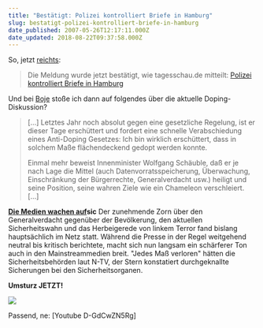 ```yaml
---
title: "Bestätigt: Polizei kontrolliert Briefe in Hamburg"
slug: bestatigt-polizei-kontrolliert-briefe-in-hamburg
date_published: 2007-05-26T12:17:11.000Z
date_updated: 2018-08-22T09:37:58.000Z
---
```


So, jetzt [reichts](http://netzpolitik.org/2007/bestaetigt-polizei-kontrolliert-briefe-in-hamburg/?from=feed):

> Die Meldung wurde jetzt bestätigt, wie tagesschau.de mitteilt: [Polizei kontrolliert Briefe in Hamburg](http://www.tagesschau.de/aktuell/meldungen/0%2C%2COID6813310_REF1%2C00.html)

Und bei [Boje](http://www.bojeonline.de/schauble-und-das-doping/) stoße ich dann auf folgendes über die aktuelle Doping-Diskussion?

> [...] Letztes Jahr noch absolut gegen eine gesetzliche Regelung, ist er dieser Tage erschüttert und fordert eine schnelle Verabschiedung eines Anti-Doping Gesetzes:    Ich bin wirklich erschüttert, dass in solchem Maße flächendeckend gedopt werden konnte.
> 
> Einmal mehr beweist Innenminister Wolfgang Schäuble, daß er je nach Lage die Mittel (auch Datenvorratsspeicherung, Überwachung, Einschränkung der Bürgerrechte, Generalverdacht usw.) heiligt und seine Position, seine wahren Ziele wie ein Chameleon verschleiert. [...]

[**Die Medien wachen auf**](http://www.gulli.com/news/kritik-am-g8-sicherheitswahn-2007-05-25/)**sic**
Der zunehmende Zorn über den Generalverdacht gegenüber der Bevölkerung, den aktuellen Sicherheitswahn und das Herbeigerede von linkem Terror fand bislang hauptsächlich im Netz statt. Während die Presse in der Regel weitgehend neutral bis kritisch berichtete, macht sich nun langsam ein schärferer Ton auch in den Mainstreammedien breit. "Jedes Maß verloren" hätten die Sicherheitsbehörden laut N-TV, der Stern konstatiert durchgeknallte Sicherungen bei den Sicherheitsorganen.

**Umsturz JETZT!**

![](//www.sxc.hu/pic/m/m/me/mehere/222086_mallet.jpg)

Passend, ne: [Youtube D-GdCwZN5Rg]
